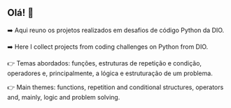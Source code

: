 ## Olá! 👋 
➡️ Aqui reuno os projetos realizados em desafios de código Python da DIO.

➡️ Here I collect projects from coding challenges on Python from DIO. 

👉 Temas abordados: funções, estruturas de repetição e condição, operadores e, principalmente, a lógica e estruturação de um problema.

👉 Main themes: functions, repetition and conditional structures, operators and, mainly, logic and problem solving.

